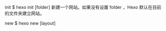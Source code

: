 init
$ hexo init [folder]
新建一个网站。如果没有设置 folder ，Hexo 默认在目前的文件夹建立网站。

new
$ hexo new [layout] <title>
新建一篇文章。如果没有设置 layout 的话，默认使用 _config.yml 中的 default_layout 参数代替。如果标题包含空格的话，请使用引号括起来。

generate
$ hexo generate
生成静态文件。

选项	描述
-d, --deploy	文件生成后立即部署网站
-w, --watch	监视文件变动
该命令可以简写为

$ hexo g
publish
$ hexo publish [layout] <filename>
发表草稿。

server
$ hexo server
启动服务器。默认情况下，访问网址为： http://localhost:4000/。

选项	描述
-p, --port	重设端口
-s, --static	只使用静态文件
-l, --log	启动日记记录，使用覆盖记录格式
deploy
$ hexo deploy
部署网站。

参数	描述
-g, --generate	部署之前预先生成静态文件
该命令可以简写为：

$ hexo d
render
$ hexo render <file1> [file2] ...
渲染文件。

参数	描述
-o, --output	设置输出路径
migrate
$ hexo migrate <type>
从其他博客系统 迁移内容。

clean
$ hexo clean
清除缓存文件 (db.json) 和已生成的静态文件 (public)。

在某些情况（尤其是更换主题后），如果发现您对站点的更改无论如何也不生效，您可能需要运行该命令。

list
$ hexo list <type>
列出网站资料。

version
$ hexo version
显示 Hexo 版本。

选项
安全模式
$ hexo --safe
在安全模式下，不会载入插件和脚本。当您在安装新插件遭遇问题时，可以尝试以安全模式重新执行。

调试模式
$ hexo --debug
在终端中显示调试信息并记录到 debug.log。当您碰到问题时，可以尝试用调试模式重新执行一次，并 提交调试信息到 GitHub。

简洁模式
$ hexo --silent
隐藏终端信息。

自定义配置文件的路径
$ hexo --config custom.yml
自定义配置文件的路径，执行后将不再使用 _config.yml。

显示草稿
$ hexo --draft
显示 source/_drafts 文件夹中的草稿文章。

自定义 CWD
$ hexo --cwd /path/to/cwd
自定义当前工作目录（Current working directory）的路径。
